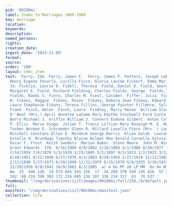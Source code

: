 ```yaml
---
pid: '00180mi'
label: Index to Marriages 1869-1989
key: marriage
location: 
keywords: 
description: 
named_persons: 
rights: 
creation_date: 
ingest_date: '2023-11-09'
format: 
source: 
order: '180'
layout: cmhc_item
text: 'Ferry, Ida  Ferry, James F.  Ferry, James F. Fetters, Joseph LeRoy Feutrier,
  Henry Eugene Fevurly, Lucille Ficco, Gloria Lavine Fickert, Emma Marie Fickes, Martha
  Jd. Ficklin, Lourie 0. Fidell, Theresa  Field, Daniel D. Field, George L. Field,
  Margaret E. Field, Richard Fielding, Charles Fields, George  Fields, Marilyn Martha
  Fields, Randi S. Fiero, Charles M. Fiest, Casimer  Fiffer, Julia  Figgen, Lawrence
  W. Fikani, Maggie  Fikani, Rozon  Fikany, Debora Jean Fikany, Edward J. Fikany,
  Laura Stephanie Fikany, Teresa Fillins, George Painter Fillmore, Sylvia Finch, Donna  Finch,
  Frank  Finch, Helen  Finch, Laura  Findley, Marcy Renee  William Slavin  Ann McKey  Kate
  O''Neal (Mrs.) April Annette LaCome Mary Edythe Stockwell Ford Costa  Edwin Marion
  Berry Michael J. Griffin William J. Conners Eudona Gilbert  Anton Colenn  Edith
  P. Ellis  Maria Gioga  Julian T. Travis Lillian Mary Reseigh M. E. Husted  Maelene
  Tucker Norman E. Schroeder Glenn R. Millard Louella Fiero (Mrs. ) Lourdes Romero
  Mitchell Constans Ellen E. Murdock George Harris  Klien Galab  Laurence Ray Kenik
  Estelle 0. Brundage Timothy Blaine Wilmot Max Gerald Cornella Sylvia Mari Veasman
  Oscar F. Frost  Keith Sanders  Marion Baker  Glenn Moore  John M. Winnie Michael
  Grant Edwards  170  6/16/1909 4/9/1882 2/16/1889 4/1/1986 8/20/1977 7/9/1958 11/3/1972
  7/14/1959 7/6/1878 5/3/1939 2/23/1895 5/1/1897 9/3/1913 1/2/1923 3/2/1908 6/4/1881
  6/10/1951 8/22/1948 6/27/1970 4/2/1963 8/28/1954 2/27/1919 11/12/1902 8/25/1907
  2/11/1898 1/27/1973 6/19/1949 12/31/1979 6/15/1970 5/6/1935 3/16/1937 9/14/1968
  12/29/1956 6/8/1941 10/9/1881 8/3/1985  a) m Oo PF oO LP MM  Oo Oo W™M ON DD O KH  mr
  Ww  15  446 126  24 573 645 343 156  17  34 289 370 549 136 416  57 239 207 143  37
  282  88 219 399 393 172 216 895 136 287 336 214 317  63  78 537 '
thumbnail: "/img/derivatives/iiif/images/00180mi/full/250,/0/default.jpg"
full: 
manifest: "/img/derivatives/iiif/00180mi/manifest.json"
collection: life
---
```

